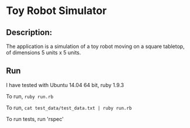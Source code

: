 Toy Robot Simulator
===================

Description:
------------
  The application is a simulation of a toy robot moving on a square tabletop, of dimensions 5 units x 5 units.
	
Run
---
  I have tested with Ubuntu 14.04 64 bit, ruby 1.9.3
  
  To run, `ruby run.rb`

  To run, `cat test_data/test_data.txt | ruby run.rb`

  To run tests, run 'rspec'
